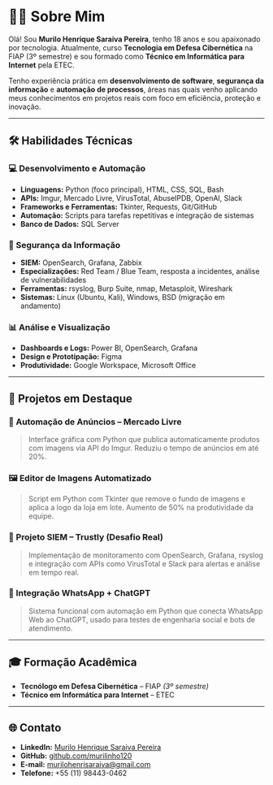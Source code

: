 # 👨‍💻 Sobre Mim

Olá! Sou **Murilo Henrique Saraiva Pereira**, tenho 18 anos e sou apaixonado por tecnologia. Atualmente, curso **Tecnologia em Defesa Cibernética** na FIAP (3º semestre) e sou formado como **Técnico em Informática para Internet** pela ETEC.

Tenho experiência prática em **desenvolvimento de software**, **segurança da informação** e **automação de processos**, áreas nas quais venho aplicando meus conhecimentos em projetos reais com foco em eficiência, proteção e inovação.

---

## 🛠️ Habilidades Técnicas

### 💻 Desenvolvimento e Automação
- **Linguagens:** Python (foco principal), HTML, CSS, SQL, Bash
- **APIs:** Imgur, Mercado Livre, VirusTotal, AbuseIPDB, OpenAI, Slack
- **Frameworks e Ferramentas:** Tkinter, Requests, Git/GitHub
- **Automação:** Scripts para tarefas repetitivas e integração de sistemas
- **Banco de Dados:** SQL Server

### 🔐 Segurança da Informação
- **SIEM:** OpenSearch, Grafana, Zabbix
- **Especializações:** Red Team / Blue Team, resposta a incidentes, análise de vulnerabilidades
- **Ferramentas:** rsyslog, Burp Suite, nmap, Metasploit, Wireshark
- **Sistemas:** Linux (Ubuntu, Kali), Windows, BSD (migração em andamento)

### 📊 Análise e Visualização
- **Dashboards e Logs:** Power BI, OpenSearch, Grafana
- **Design e Prototipação:** Figma
- **Produtividade:** Google Workspace, Microsoft Office

---

## 🚀 Projetos em Destaque

### 🔧 Automação de Anúncios – Mercado Livre
> Interface gráfica com Python que publica automaticamente produtos com imagens via API do Imgur. Reduziu o tempo de anúncios em até 20%.

### 🖼️ Editor de Imagens Automatizado
> Script em Python com Tkinter que remove o fundo de imagens e aplica a logo da loja em lote. Aumento de 50% na produtividade da equipe.

### 🔐 Projeto SIEM – Trustly (Desafio Real)
> Implementação de monitoramento com OpenSearch, Grafana, rsyslog e integração com APIs como VirusTotal e Slack para alertas e análise em tempo real.

### 🤖 Integração WhatsApp + ChatGPT
> Sistema funcional com automação em Python que conecta WhatsApp Web ao ChatGPT, usado para testes de engenharia social e bots de atendimento.

---

## 🎓 Formação Acadêmica

- **Tecnólogo em Defesa Cibernética** – FIAP *(3º semestre)*  
- **Técnico em Informática para Internet** – ETEC

---

## 🌐 Contato

- **LinkedIn:** [Murilo Henrique Saraiva Pereira](https://www.linkedin.com/in/murilo-henrique-saraiva-pereira-0819a728b/)
- **GitHub:** [github.com/murilinho120](https://github.com/murilinho120)
- **E-mail:** murilohenrisaraiva@gmail.com
- **Telefone:** +55 (11) 98443-0462
